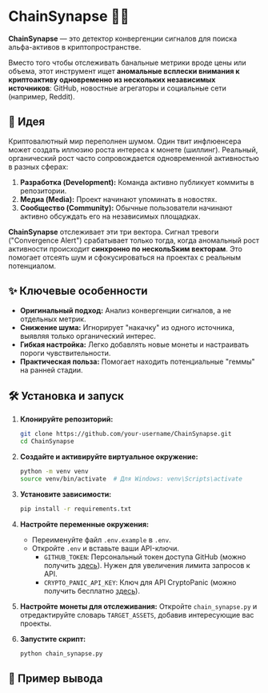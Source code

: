 # ChainSynapse 🧠🔗

**ChainSynapse** — это детектор конвергенции сигналов для поиска альфа-активов в криптопространстве.

Вместо того чтобы отслеживать банальные метрики вроде цены или объема, этот инструмент ищет **аномальные всплески внимания к криптоактиву одновременно из нескольких независимых источников**: GitHub, новостные агрегаторы и социальные сети (например, Reddit).

## 🎯 Идея

Криптовалютный мир переполнен шумом. Один твит инфлюенсера может создать иллюзию роста интереса к монете (шиллинг). Реальный, органический рост часто сопровождается одновременной активностью в разных сферах:

1.  **Разработка (Development):** Команда активно публикует коммиты в репозитории.
2.  **Медиа (Media):** Проект начинают упоминать в новостях.
3.  **Сообщество (Community):** Обычные пользователи начинают активно обсуждать его на независимых площадках.

**ChainSynapse** отслеживает эти три вектора. Сигнал тревоги ("Convergence Alert") срабатывает только тогда, когда аномальный рост активности происходит **синхронно по нескольSким векторам**. Это помогает отсеять шум и сфокусироваться на проектах с реальным потенциалом.

## ✨ Ключевые особенности

*   **Оригинальный подход:** Анализ конвергенции сигналов, а не отдельных метрик.
*   **Снижение шума:** Игнорирует "накачку" из одного источника, выявляя только органический интерес.
*   **Гибкая настройка:** Легко добавлять новые монеты и настраивать пороги чувствительности.
*   **Практическая польза:** Помогает находить потенциальные "геммы" на ранней стадии.

## 🛠️ Установка и запуск

1.  **Клонируйте репозиторий:**
    ```bash
    git clone https://github.com/your-username/ChainSynapse.git
    cd ChainSynapse
    ```

2.  **Создайте и активируйте виртуальное окружение:**
    ```bash
    python -m venv venv
    source venv/bin/activate  # Для Windows: venv\Scripts\activate
    ```

3.  **Установите зависимости:**
    ```bash
    pip install -r requirements.txt
    ```

4.  **Настройте переменные окружения:**
    *   Переименуйте файл `.env.example` в `.env`.
    *   Откройте `.env` и вставьте ваши API-ключи.
        *   `GITHUB_TOKEN`: Персональный токен доступа GitHub (можно получить [здесь](https://github.com/settings/tokens)). Нужен для увеличения лимита запросов к API.
        *   `CRYPTO_PANIC_API_KEY`: Ключ для API CryptoPanic (можно получить бесплатно [здесь](https://cryptopanic.com/developers/api/)).

5.  **Настройте монеты для отслеживания:**
    Откройте `chain_synapse.py` и отредактируйте словарь `TARGET_ASSETS`, добавив интересующие вас проекты.

6.  **Запустите скрипт:**
    ```bash
    python chain_synapse.py
    ```

## 📜 Пример вывода

